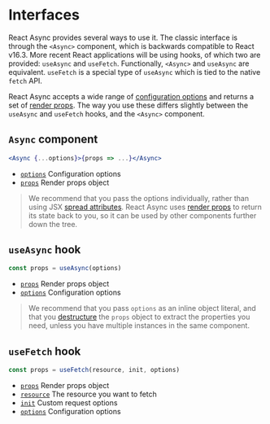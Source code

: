 # Interfaces

React Async provides several ways to use it. The classic interface is through the `<Async>` component, which is
backwards compatible to React v16.3. More recent React applications will be using hooks, of which two are provided:
`useAsync` and `useFetch`. Functionally, `<Async>` and `useAsync` are equivalent. `useFetch` is a special type of `useAsync` which is tied to the native `fetch` API.

React Async accepts a wide range of [configuration options][options] and returns a set of [render props][props]. The way
you use these differs slightly between the `useAsync` and `useFetch` hooks, and the `<Async>` component.

[options]: https://docs.react-async.com/api/options
[props]: https://docs.react-async.com/api/props

## `Async` component

```jsx
<Async {...options}>{props => ...}</Async>
```

- [`options`][options] Configuration options
- [`props`][props] Render props object

> We recommend that you pass the options individually, rather than using JSX [spread attributes]. React Async uses
> [render props] to return its state back to you, so it can be used by other components further down the tree.

[spread attributes]: https://reactjs.org/docs/jsx-in-depth.html#spread-attributes
[render props]: https://reactjs.org/docs/render-props.html

## `useAsync` hook

```js
const props = useAsync(options)
```

- [`props`][props] Render props object
- [`options`][options] Configuration options

> We recommend that you pass `options` as an inline object literal, and that you [destructure] the `props` object to
> extract the properties you need, unless you have multiple instances in the same component.

[destructure]: https://developer.mozilla.org/en-US/docs/Web/JavaScript/Reference/Operators/Destructuring_assignment#Object_destructuring

## `useFetch` hook

```js
const props = useFetch(resource, init, options)
```

- [`props`][props] Render props object
- [`resource`][fetch api] The resource you want to fetch
- [`init`][fetch api] Custom request options
- [`options`][options] Configuration options

[fetch api]: https://developer.mozilla.org/en-US/docs/Web/API/WindowOrWorkerGlobalScope/fetch#Syntax

